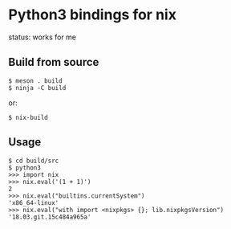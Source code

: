 # Python3 bindings for nix

status: works for me

## Build from source

```console
$ meson . build
$ ninja -C build
```

or:

```console
$ nix-build
```

## Usage

```console
$ cd build/src
$ python3
>>> import nix
>>> nix.eval('(1 + 1)')
2
>>> nix.eval("builtins.currentSystem")
'x86_64-linux'
>>> nix.eval("with import <nixpkgs> {}; lib.nixpkgsVersion")
'18.03.git.15c484a965a'
```
